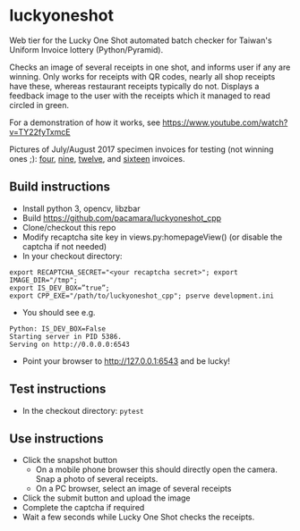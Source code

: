 # luckyoneshot
Web tier for the Lucky One Shot automated batch checker for Taiwan's Uniform Invoice lottery (Python/Pyramid).

Checks an image of several receipts in one shot, and informs user if any are winning.
Only works for receipts with QR codes, nearly all shop receipts have these, whereas restaurant receipts typically do not.
Displays a feedback image to the user with the receipts which it managed to read circled in green.

For a demonstration of how it works, see https://www.youtube.com/watch?v=TY22fyTxmcE

Pictures of July/August 2017 specimen invoices for testing (not winning ones ;): [four](./test_invoices_x4_106_07-08.jpg), [nine](./test_invoices_x9_106_07-08.jpg), [twelve](./test_invoices_x12_106_07-08.jpg), and [sixteen](./test_invoices_x16_106_07-08.jpg) invoices.

## Build instructions
* Install python 3, opencv, libzbar
* Build https://github.com/pacamara/luckyoneshot_cpp
* Clone/checkout this repo
* Modify recaptcha site key in views.py:homepageView() (or disable the captcha if not needed)
* In your checkout directory:
```
export RECAPTCHA_SECRET="<your recaptcha secret>"; export IMAGE_DIR="/tmp"; 
export IS_DEV_BOX=”true”;
export CPP_EXE="/path/to/luckyoneshot_cpp"; pserve development.ini
```
* You should see e.g.

```
Python: IS_DEV_BOX=False
Starting server in PID 5386.
Serving on http://0.0.0.0:6543
```

* Point your browser to http://127.0.0.1:6543 and be lucky!

## Test instructions
* In the checkout directory: `pytest`

## Use instructions
* Click the snapshot button
  * On a mobile phone browser this should directly open the camera. Snap a photo of several receipts.
  * On a PC browser, select an image of several receipts
* Click the submit button and upload the image
* Complete the captcha if required
* Wait a few seconds while Lucky One Shot checks the receipts.


